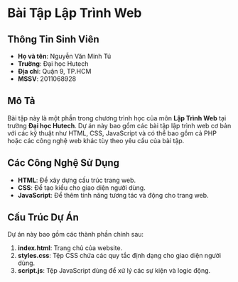 # Bài Tập Lập Trình Web

## Thông Tin Sinh Viên

- **Họ và tên**: Nguyễn Văn Minh Tú
- **Trường**: Đại học Hutech
- **Địa chỉ**: Quận 9, TP.HCM
- **MSSV**: 2011068928

## Mô Tả

Bài tập này là một phần trong chương trình học của môn **Lập Trình Web** tại trường **Đại học Hutech**. Dự án này bao gồm các bài tập lập trình web cơ bản với các kỹ thuật như HTML, CSS, JavaScript và có thể bao gồm cả PHP hoặc các công nghệ web khác tùy theo yêu cầu của bài tập.

## Các Công Nghệ Sử Dụng

- **HTML**: Để xây dựng cấu trúc trang web.
- **CSS**: Để tạo kiểu cho giao diện người dùng.
- **JavaScript**: Để thêm tính năng tương tác và động cho trang web.


## Cấu Trúc Dự Án

Dự án này bao gồm các thành phần chính sau:

1. **index.html**: Trang chủ của website.
2. **styles.css**: Tệp CSS chứa các quy tắc định dạng cho giao diện người dùng.
3. **script.js**: Tệp JavaScript dùng để xử lý các sự kiện và logic động.

